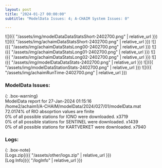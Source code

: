 ```yaml
---
layout: post
title: "2024-01-27 00:00:00"
subtitle: "ModelData Issues: 4; A-CHAIM System Issues: 0"

---
```


![]({{ "/assets/img/modelDataDataStatsShort-2402700.png" | relative_url }})
![]({{ "/assets/img/achaimDataStatsShort-2402700.png" | relative_url }})
![]({{ "/assets/img/achaimDataStatsLong00-2402700.png" | relative_url }})
![]({{ "/assets/img/achaimDataStatsLong01-2402700.png" | relative_url }})
![]({{ "/assets/img/achaimDataStatsLong02-2402700.png" | relative_url }})
![]({{ "/assets/img/modelDataDataStats-2402700.png" | relative_url }})
![]({{ "/assets/img/modelDataStationStats-2402700.png" | relative_url }})
![]({{ "/assets/img/achaimRunTime-2402700.png" | relative_url }})


### ModelData Issues:  
  
{: .box-warning}  
 ModelData report for 27-Jan-2024 01:15:16   
 /home2/achaim1/A-CHAIM/modelData/2024/027/01/modelData.mat   
 72.0174% of RIO absoprtion values are finite   
 0% of all possible stations for IONO were downloaded. x3719   
 0% of all possible stations for SENTINEL were downloaded. x1439   
 0% of all possible stations for KARTVERKET were downloaded. x7940   
  


### Logs:  
  
{: .box-note}  
[Logs.zip]({{ "/assets/other/logs.zip" | relative_url }})  
[Log Info]({{ "/logInfo" | relative_url }})  
